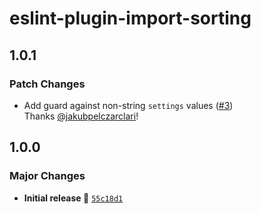 # eslint-plugin-import-sorting

## 1.0.1

### Patch Changes

- Add guard against non-string `settings` values ([#3](https://github.com/stormwarning/eslint-plugin-import-sorting/pull/3))  
  Thanks [@jakubpelczarclari](https://github.com/jakubpelczarclari)!

## 1.0.0

### Major Changes

- **Initial release 🎉** [`55c18d1`](https://github.com/stormwarning/eslint-plugin-import-sorting/commit/55c18d18e70c90d9495996d8adaf22db25a5214f)
